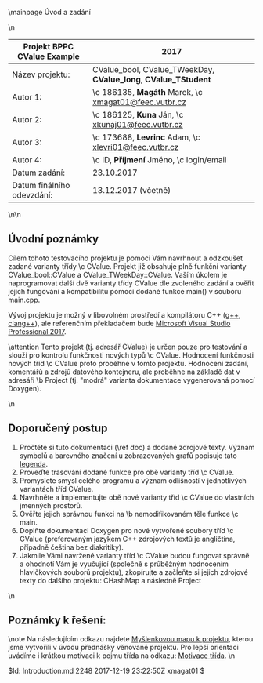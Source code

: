 \mainpage Úvod a zadání

\n

| Projekt BPPC CValue Example		| 2017																				|
| ---								| ---																				|
| Název projektu:					| CValue_bool, CValue_TWeekDay, __CValue_long__, __CValue_TStudent__		     	|
| Autor 1:							| \c 186135, __Magáth__ Marek,  \c xmagat01@feec.vutbr.cz       					|
| Autor 2:							| \c 186125, __Kuna__ Ján, \c xkunaj01@feec.vutbr.cz        						|
| Autor 3:							| \c 173688, __Levrinc__ Adam, \c xlevri01@feec.vutbr.cz							|
| Autor 4:							| \c ID, __Příjmení__ Jméno, \c login/email											|
| Datum zadání:						| 23.10.2017 																		|
| Datum finálního odevzdání:		| 13.12.2017 (včetně)																|

\n\n

## Úvodní poznámky
Cílem tohoto testovacího projektu je pomoci Vám navrhnout a odzkoušet zadané varianty třídy \c CValue. Projekt již obsahuje plně funkční varianty CValue_bool::CValue a CValue_TWeekDay::CValue.
Vaším úkolem je naprogramovat další dvě varianty třídy CValue dle zvoleného zadání a ověřit jejich fungování a kompatibilitu pomocí dodané funkce main() v souboru main.cpp.

Vývoj projektu je možný v libovolném prostředí a kompilátoru C++ ([g++](http://gcc.gnu.org/), [clang++](http://clang.llvm.org/)), ale referenčním překladačem 
bude [Microsoft Visual Studio Professional 2017](http://www.visualstudio.com/).

\attention Tento projekt (tj. adresář CValue) je určen pouze pro testování a slouží pro kontrolu funkčnosti nových typů \c CValue. 
Hodnocení funkčnosti nových tříd \c CValue proto proběhne v tomto projektu. Hodnocení zadání, komentářů a zdrojů datového kontejneru, ale proběhne na základě dat v 
adresáři \b Project (tj. "modrá" varianta dokumentace vygenerovaná pomocí Doxygen).

\n
## Doporučený postup
1.	Pročtěte si tuto dokumentaci (\ref doc) a dodané zdrojové texty. Význam symbolů a barevného značení u zobrazovaných grafů popisuje tato [legenda](graph_legend.html).
2.	Proveďte trasování dodané funkce pro obě varianty tříd \c CValue.
3.	Promyslete smysl celého programu a význam odlišností v jednotlivých variantách tříd CValue.
4.	Navrhněte a implementujte obě nové varianty tříd \c CValue do vlastních jmenných prostorů.
5.	Ověřte jejich správnou funkci na \b nemodifikovaném těle funkce \c main.
6.	Doplňte dokumentaci Doxygen pro nové vytvořené soubory tříd \c CValue (preferovaným jazykem C++ zdrojových textů je angličtina, případně čeština bez diakritiky).
7.	Jakmile Vámi navržené varianty tříd \c CValue budou fungovat správně a ohodnotí Vám je vyučující (společně s průběžným hodnocením hlavičkových souborů projektu), 
zkopírujte a začleňte si jejich zdrojové texty do dalšího projektu: CHashMap a následně Project

\n
## Poznámky k řešení:

\note Na následujícím odkazu najdete [Myšlenkovou mapu k projektu](https://my.mindnode.com/s2Bbn2gFS8pHZFGcZJhRj4U7zmxx8ivygkoPCuZz), kterou jsme vytvořili v úvodu přednášky věnované projektu. Pro lepší orientaci uvádíme i krátkou motivaci k pojmu třída na odkazu: [Motivace třída](http://www.uamt.feec.vutbr.cz/~richter/vyuka/1314_ppc/bppc/cviceni/motivace_trida.html).
\n

$Id: Introduction.md 2248 2017-12-19 23:22:50Z xmagat01 $
